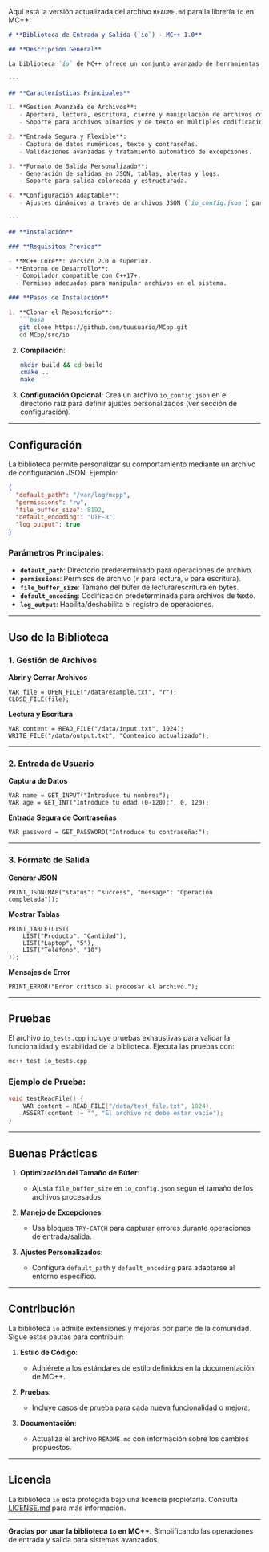 Aquí está la versión actualizada del archivo `README.md` para la librería `io` en MC++:

```markdown
# **Biblioteca de Entrada y Salida (`io`) - MC++ 1.0**

## **Descripción General**

La biblioteca `io` de MC++ ofrece un conjunto avanzado de herramientas para la gestión eficiente de archivos, captura de entrada de usuario y formato de salida profesional. Diseñada para entornos críticos y de alta demanda, `io` permite manejar archivos de gran tamaño, capturar entradas de manera segura y producir salidas estructuradas y personalizadas, asegurando un rendimiento óptimo y una experiencia de usuario fluida.

---

## **Características Principales**

1. **Gestión Avanzada de Archivos**:
   - Apertura, lectura, escritura, cierre y manipulación de archivos con manejo robusto de errores.
   - Soporte para archivos binarios y de texto en múltiples codificaciones.

2. **Entrada Segura y Flexible**:
   - Captura de datos numéricos, texto y contraseñas.
   - Validaciones avanzadas y tratamiento automático de excepciones.

3. **Formato de Salida Personalizado**:
   - Generación de salidas en JSON, tablas, alertas y logs.
   - Soporte para salida coloreada y estructurada.

4. **Configuración Adaptable**:
   - Ajustes dinámicos a través de archivos JSON (`io_config.json`) para personalizar rutas, permisos y políticas de manejo de archivos.

---

## **Instalación**

### **Requisitos Previos**

- **MC++ Core**: Versión 2.0 o superior.
- **Entorno de Desarrollo**:
  - Compilador compatible con C++17+.
  - Permisos adecuados para manipular archivos en el sistema.

### **Pasos de Instalación**

1. **Clonar el Repositorio**:
   ```bash
   git clone https://github.com/tuusuario/MCpp.git
   cd MCpp/src/io
   ```

2. **Compilación**:
   ```bash
   mkdir build && cd build
   cmake ..
   make
   ```

3. **Configuración Opcional**:
   Crea un archivo `io_config.json` en el directorio raíz para definir ajustes personalizados (ver sección de configuración).

---

## **Configuración**

La biblioteca permite personalizar su comportamiento mediante un archivo de configuración JSON. Ejemplo:

```json
{
  "default_path": "/var/log/mcpp",
  "permissions": "rw",
  "file_buffer_size": 8192,
  "default_encoding": "UTF-8",
  "log_output": true
}
```

### **Parámetros Principales**:
- **`default_path`**: Directorio predeterminado para operaciones de archivo.
- **`permissions`**: Permisos de archivo (`r` para lectura, `w` para escritura).
- **`file_buffer_size`**: Tamaño del búfer de lectura/escritura en bytes.
- **`default_encoding`**: Codificación predeterminada para archivos de texto.
- **`log_output`**: Habilita/deshabilita el registro de operaciones.

---

## **Uso de la Biblioteca**

### 1. **Gestión de Archivos**

**Abrir y Cerrar Archivos**
```mc++
VAR file = OPEN_FILE("/data/example.txt", "r");
CLOSE_FILE(file);
```

**Lectura y Escritura**
```mc++
VAR content = READ_FILE("/data/input.txt", 1024);
WRITE_FILE("/data/output.txt", "Contenido actualizado");
```

---

### 2. **Entrada de Usuario**

**Captura de Datos**
```mc++
VAR name = GET_INPUT("Introduce tu nombre:");
VAR age = GET_INT("Introduce tu edad (0-120):", 0, 120);
```

**Entrada Segura de Contraseñas**
```mc++
VAR password = GET_PASSWORD("Introduce tu contraseña:");
```

---

### 3. **Formato de Salida**

**Generar JSON**
```mc++
PRINT_JSON(MAP("status": "success", "message": "Operación completada"));
```

**Mostrar Tablas**
```mc++
PRINT_TABLE(LIST(
    LIST("Producto", "Cantidad"),
    LIST("Laptop", "5"),
    LIST("Teléfono", "10")
));
```

**Mensajes de Error**
```mc++
PRINT_ERROR("Error crítico al procesar el archivo.");
```

---

## **Pruebas**

El archivo `io_tests.cpp` incluye pruebas exhaustivas para validar la funcionalidad y estabilidad de la biblioteca. Ejecuta las pruebas con:

```bash
mc++ test io_tests.cpp
```

### **Ejemplo de Prueba**:
```cpp
void testReadFile() {
    VAR content = READ_FILE("/data/test_file.txt", 1024);
    ASSERT(content != "", "El archivo no debe estar vacío");
}
```

---

## **Buenas Prácticas**

1. **Optimización del Tamaño de Búfer**:
   - Ajusta `file_buffer_size` en `io_config.json` según el tamaño de los archivos procesados.
   
2. **Manejo de Excepciones**:
   - Usa bloques `TRY-CATCH` para capturar errores durante operaciones de entrada/salida.

3. **Ajustes Personalizados**:
   - Configura `default_path` y `default_encoding` para adaptarse al entorno específico.

---

## **Contribución**

La biblioteca `io` admite extensiones y mejoras por parte de la comunidad. Sigue estas pautas para contribuir:

1. **Estilo de Código**:
   - Adhiérete a los estándares de estilo definidos en la documentación de MC++.

2. **Pruebas**:
   - Incluye casos de prueba para cada nueva funcionalidad o mejora.

3. **Documentación**:
   - Actualiza el archivo `README.md` con información sobre los cambios propuestos.

---

## **Licencia**

La biblioteca `io` está protegida bajo una licencia propietaria. Consulta [LICENSE.md](../docs/LICENSE.md) para más información.

---

**Gracias por usar la biblioteca `io` en MC++.** Simplificando las operaciones de entrada y salida para sistemas avanzados.
```